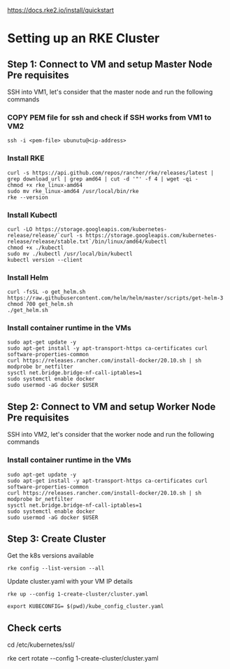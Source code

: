 https://docs.rke2.io/install/quickstart

# Setting up an RKE Cluster

## Step 1: Connect to VM and setup Master Node Pre requisites

SSH into VM1, let's consider that the master node and run the following commands

### COPY PEM file for ssh and check if SSH works from VM1 to VM2

```
ssh -i <pem-file> ubunutu@<ip-address>
```

### Install RKE

```
curl -s https://api.github.com/repos/rancher/rke/releases/latest | grep download_url | grep amd64 | cut -d '"' -f 4 | wget -qi -
chmod +x rke_linux-amd64
sudo mv rke_linux-amd64 /usr/local/bin/rke
rke --version
```

### Install Kubectl

```
curl -LO https://storage.googleapis.com/kubernetes-release/release/`curl -s https://storage.googleapis.com/kubernetes-release/release/stable.txt`/bin/linux/amd64/kubectl
chmod +x ./kubectl
sudo mv ./kubectl /usr/local/bin/kubectl
kubectl version --client
```

### Install Helm

```
curl -fsSL -o get_helm.sh https://raw.githubusercontent.com/helm/helm/master/scripts/get-helm-3
chmod 700 get_helm.sh
./get_helm.sh
```

### Install container runtime in the VMs

```
sudo apt-get update -y
sudo apt-get install -y apt-transport-https ca-certificates curl software-properties-common
curl https://releases.rancher.com/install-docker/20.10.sh | sh
modprobe br_netfilter
sysctl net.bridge.bridge-nf-call-iptables=1
sudo systemctl enable docker
sudo usermod -aG docker $USER

```

## Step 2: Connect to VM and setup Worker Node Pre requisites

SSH into VM2, let's consider that the worker node and run the following commands

### Install container runtime in the VMs

```
sudo apt-get update -y
sudo apt-get install -y apt-transport-https ca-certificates curl software-properties-common
curl https://releases.rancher.com/install-docker/20.10.sh | sh
modprobe br_netfilter
sysctl net.bridge.bridge-nf-call-iptables=1
sudo systemctl enable docker
sudo usermod -aG docker $USER

```

## Step 3: Create Cluster

Get the k8s versions available

```
rke config --list-version --all
```

Update cluster.yaml with your VM IP details

```
rke up --config 1-create-cluster/cluster.yaml
```

```
export KUBECONFIG= $(pwd)/kube_config_cluster.yaml
```

## Check certs

cd /etc/kubernetes/ssl/

rke cert rotate --config 1-create-cluster/cluster.yaml
